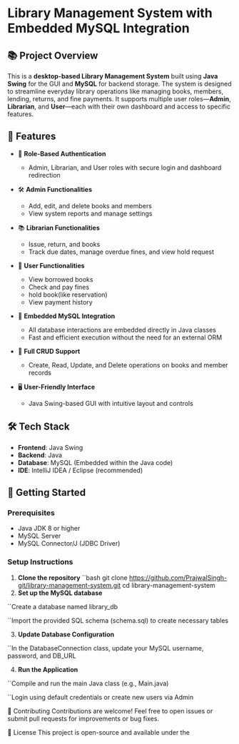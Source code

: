 # Library Management System with Embedded MySQL Integration

## 📚 Project Overview

This is a **desktop-based Library Management System** built using **Java Swing** for the GUI and **MySQL** for backend storage. The system is designed to streamline everyday library operations like managing books, members, lending, returns, and fine payments. It supports multiple user roles—**Admin**, **Librarian**, and **User**—each with their own dashboard and access to specific features.

## 🎯 Features

- 🔐 **Role-Based Authentication**
  - Admin, Librarian, and User roles with secure login and dashboard redirection

- 🛠️ **Admin Functionalities**
  - Add, edit, and delete books and members
  - View system reports and manage settings

- 📚 **Librarian Functionalities**
  - Issue, return, and books
  - Track due dates, manage overdue fines, and view hold request

- 👤 **User Functionalities**
  - View borrowed books
  - Check and pay fines
  - hold book(like reservation)
  - View payment history

- 💾 **Embedded MySQL Integration**
  - All database interactions are embedded directly in Java classes
  - Fast and efficient execution without the need for an external ORM

- 🔄 **Full CRUD Support**
  - Create, Read, Update, and Delete operations on books and member records

- 🖥️ **User-Friendly Interface**
  - Java Swing-based GUI with intuitive layout and controls

## 🛠️ Tech Stack

- **Frontend**: Java Swing
- **Backend**: Java
- **Database**: MySQL (Embedded within the Java code)
- **IDE**: IntelliJ IDEA / Eclipse (recommended)

## 🚀 Getting Started

### Prerequisites

- Java JDK 8 or higher
- MySQL Server
- MySQL Connector/J (JDBC Driver)

### Setup Instructions

1. **Clone the repository**
   ``bash
   git clone https://github.com/PrajwalSingh-git/library-management-system.git
   cd library-management-system
2. **Set up the MySQL database**

  ``Create a database named library_db

  ``Import the provided SQL schema (schema.sql) to create necessary tables

3. **Update Database Configuration**

  ``In the DatabaseConnection class, update your MySQL username, password, and DB_URL

4. **Run the Application**

  ``Compile and run the main Java class (e.g., Main.java)

  ``Login using default credentials or create new users via Admin


🙌 Contributing
Contributions are welcome! Feel free to open issues or submit pull requests for improvements or bug fixes.

📃 License
This project is open-source and available under the
